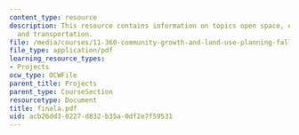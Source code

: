 ```yaml
---
content_type: resource
description: This resource contains information on topics open space, ecology, recreation
  and transportation.
file: /media/courses/11-360-community-growth-and-land-use-planning-fall-2006/acb26dd30227d832b35a0df2e7f59531_finala.pdf
file_type: application/pdf
learning_resource_types:
- Projects
ocw_type: OCWFile
parent_title: Projects
parent_type: CourseSection
resourcetype: Document
title: finala.pdf
uid: acb26dd3-0227-d832-b35a-0df2e7f59531
---
```

